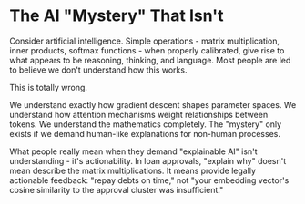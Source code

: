 # The AI "Mystery" That Isn't

Consider artificial intelligence. Simple operations - matrix multiplication, inner products, softmax functions - when properly calibrated, give rise to what appears to be reasoning, thinking, and language. Most people are led to believe we don't understand how this works.

This is totally wrong.

We understand exactly how gradient descent shapes parameter spaces. We understand how attention mechanisms weight relationships between tokens. We understand the mathematics completely. The "mystery" only exists if we demand human-like explanations for non-human processes.

What people really mean when they demand "explainable AI" isn't understanding - it's actionability. In loan approvals, "explain why" doesn't mean describe the matrix multiplications. It means provide legally actionable feedback: "repay debts on time," not "your embedding vector's cosine similarity to the approval cluster was insufficient."
